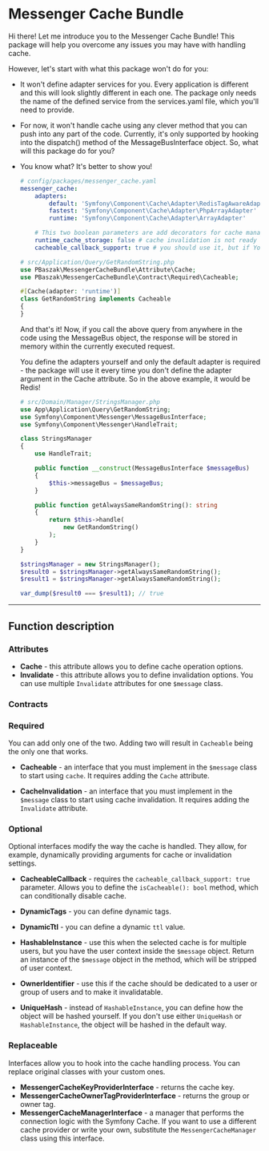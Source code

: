 # Messenger Cache Bundle #

Hi there! Let me introduce you to the Messenger Cache Bundle! This package will help you overcome any issues you may have with handling cache.

However, let's start with what this package won't do for you:

- It won't define adapter services for you. Every application is different and this will look slightly different in each one. The package only needs the name of the defined service from the services.yaml file, which you'll need to provide.
- For now, it won't handle cache using any clever method that you can push into any part of the code. Currently, it's only supported by hooking into the dispatch() method of the MessageBusInterface object.
So, what will this package do for you?

- You know what? It's better to show you!
    ```yaml
    # config/packages/messenger_cache.yaml
    messenger_cache:
        adapters:
            default: 'Symfony\Component\Cache\Adapter\RedisTagAwareAdapter' # You should use TagAware adapters.
            fastest: 'Symfony\Component\Cache\Adapter\PhpArrayAdapter'
            runtime: 'Symfony\Component\Cache\Adapter\ArrayAdapter'
    
        # This two boolean parameters are add decorators for cache manager.
        runtime_cache_storage: false # cache invalidation is not ready here, if You want to use invalidation type `false`
        cacheable_callback_support: true # you should use it, but if You NEVER will use `isCacheable()` method in Your $message then You can type `false` for optimalization
    ```

    ```php
    # src/Application/Query/GetRandomString.php
    use PBaszak\MessengerCacheBundle\Attribute\Cache;
    use PBaszak\MessengerCacheBundle\Contract\Required\Cacheable;

    #[Cache(adapter: 'runtime')]
    class GetRandomString implements Cacheable
    {
    }
    ```
    And that's it! Now, if you call the above query from anywhere in the code using the MessageBus object, the response will be stored in memory within the currently executed request.

    You define the adapters yourself and only the default adapter is required - the package will use it every time you don't define the adapter argument in the Cache attribute. So in the above example, it would be Redis!

    ```php
    # src/Domain/Manager/StringsManager.php
    use App\Application\Query\GetRandomString;
    use Symfony\Component\Messenger\MessageBusInterface;
    use Symfony\Component\Messenger\HandleTrait;

    class StringsManager
    {
        use HandleTrait;

        public function __construct(MessageBusInterface $messageBus)
        {
            $this->messageBus = $messageBus;
        }

        public function getAlwaysSameRandomString(): string
        {
            return $this->handle(
                new GetRandomString()
            );
        }
    }

    $stringsManager = new StringsManager();
    $result0 = $stringsManager->getAlwaysSameRandomString();
    $result1 = $stringsManager->getAlwaysSameRandomString();

    var_dump($result0 === $result1); // true
    ```

<hr>

## Function description ##

### **Attributes** ###
- **Cache** - this attribute allows you to define cache operation options.
- **Invalidate** - this attribute allows you to define invalidation options. You can use multiple `Invalidate` attributes for one `$message` class.

### **Contracts** ###

### Required ###

You can add only one of the two. Adding two will result in `Cacheable` being the only one that works.

- **Cacheable** - an interface that you must implement in the `$message` class to start using `cache`. It requires adding the `Cache` attribute.

- **CacheInvalidation** - an interface that you must implement in the `$message` class to start using cache invalidation. It requires adding the `Invalidate` attribute.

### Optional ###

Optional interfaces modify the way the cache is handled. They allow, for example, dynamically providing arguments for cache or invalidation settings.

- **CacheableCallback** - requires the `cacheable_callback_support: true` parameter. Allows you to define the `isCacheable(): bool` method, which can conditionally disable cache.

- **DynamicTags** - you can define dynamic tags.

- **DynamicTtl** - you can define a dynamic `ttl` value.

- **HashableInstance** - use this when the selected cache is for multiple users, but you have the user context inside the `$message` object. Return an instance of the `$message` object in the method, which will be stripped of user context.

- **OwnerIdentifier** - use this if the cache should be dedicated to a user or group of users and to make it invalidatable.

- **UniqueHash** - instead of `HashableInstance`, you can define how the object will be hashed yourself. If you don't use either `UniqueHash` or `HashableInstance`, the object will be hashed in the default way.

### Replaceable ###

Interfaces allow you to hook into the cache handling process. You can replace original classes with your custom ones.

- **MessengerCacheKeyProviderInterface** - returns the cache key.
- **MessengerCacheOwnerTagProviderInterface** - returns the group or owner tag.
- **MessengerCacheManagerInterface** - a manager that performs the connection logic with the Symfony Cache. If you want to use a different cache provider or write your own, substitute the `MessengerCacheManager` class using this interface.
